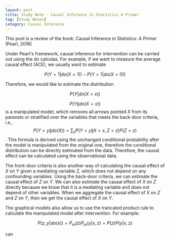 ```yaml
---
layout: post
title: Study Note - Causal Inference in Statistics A Primer
tag: [Study Notes]
category: Causal Inference
---
```


This post is a review of the book: Causal Inference in Statistics: A Primer (Pearl, 2016)

Under Pearl's framework, causal inference for intervention can be carried out using the do calculas. For example, if we want to measure the average causal effect (ACE), we usually want to estimate 

$$P(Y=1|do(X=1))-P(Y=1|do(X=0))$$

Therefore, we would like to estimate the distribution 

$$P(Y|do(X=x))$$

$$P(Y\|do(X=x))$$ is a manipulated model, which removes all arrows pointed $X$ from its paranets or stratified over the variables that meets the back-door criteria, i.e., $$P(Y=y \| do(X)) = \sum_{z}P(Y=y \| X=x, Z=z)P(Z=z)$$. This formula is derived using the unchanged conditional probability after the model is manipulated from the original one, therefore the conditional distribution can be directly estimated from the data. Therefore, the causal effect can be calculated using the observational data.

The front-door criteria is also another way of calculating the causal effect of $X$ on $Y$ given a mediating variable $Z$, which does not depend on any confounding variables. Using the back-door criteria, we can estimate the causal effect of $Z$ on $Y$. We can also estimate the causal effect of $X$ on $Z$ directly because we know that it is a mediating variable and does not depend of other variables. When we aggregate the causal effect of $X$ on $Z$ and $Z$ on  $Y$, then we get the causal effect of $X$ on $Y$.

The graphical models also allow us to use the trancated product rule to calculate the manipulated model after intervention. For example:

$$P(z, y| do(x))=P_m(z)P_m(y|x,z)=P(z)P(y|x,z)$$

can
 


<!--stackedit_data:
eyJoaXN0b3J5IjpbLTE0NDY3Njk1NTksLTE3MjkwNTY4NjgsLT
E1NTU1NzgzNjksLTE0MTgzMjY5NTIsMTI5NzY4MDJdfQ==
-->